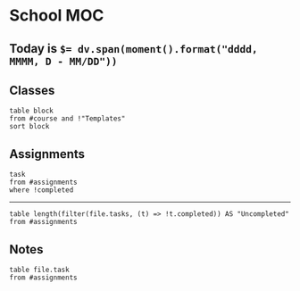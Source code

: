 # School MOC

## Today is `$= dv.span(moment().format("dddd, MMMM, D - MM/DD"))`

## Classes

```dataview
table block
from #course and !"Templates"
sort block
```

## Assignments
```dataview
task
from #assignments
where !completed
```
---
```dataview
table length(filter(file.tasks, (t) => !t.completed)) AS "Uncompleted"
from #assignments

```

## Notes

```dataview
table file.task
from #assignments
```

